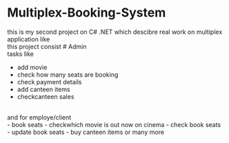 # Multiplex-Booking-System
this is my second project on C# .NET which descibre real work on multiplex application like
<br> 
this project consist # Admin
<br>
tasks like<br>
- add movie
- check how many seats are booking
- check payment details
- add canteen items
- checkcanteen sales
<br>
and for employe/client<br>
- book seats
- checkwhich movie is out now on cinema
- check book seats
- update book seats
- buy canteen items or many more
